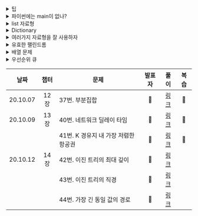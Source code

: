 <details><summary>팁</summary><blockquote>

- ```help(dir)``` 객체의 사용법과 기능 출력
- ```dir(객체)``` 객체의 속성 정보(메쏘드, 멤버 변수)
- ```type(객체)``` 객체의 타입 출력

- ```collections``` 모듈에 있는 딕셔너리 잘 사용하자!

- 정렬
  - ```메쏘드 sort```와 ```함수 sorted```를 구별하자.
  - ```sort```에 쓰이는 알고리즘은 ```Teamsort```
  - 리스트의 sort를 예로 들어보면
     - b = [ 3,4,5,1]
     - c = b.sort() # 이건 틀린문장. 메쏘드의 sort는 리턴값이 None이다. 자기 자신을 바꾸는 메쏘드
     - c = sorted(b) # 이건 맞다.
  - 정렬에 ```key=```옵션을 지정해서 정렬을 위한 키 또는 함수를 지정해 줄 수 있다.
    ```
    sorted(b, key=len) # 정렬을 하기 위한 기준함수로 len 을 사용
    
    def fn(s): 
      return s[0], s[-1]
    sorted(b, key=fn) # 위에서 정의한 fn을 key로 사용 문자열의 첫번째와 마지막원소로 정렬
    
    위의 정렬을 람다표현식으로도 나타낼 수 있다.
    
    sorted(b, key=lambda s: (s[0], s[-1]))
    ```

</blockquote></details>

<details><summary>파이썬에는 main이 없나?</summary><blockquote>
- 파이썬을 사용하면서 느낀 특이점은
  1. 인덴트를 통해 코드 실행의 레벨을 결정한다.
  2. ```main```이 존재하지 않는다.
  
- C를 이용해 ```haha```를 출력하는 프로그램을 만든다고 해보자. 그러면 아래처럼 만들어질 것이다.
  ```
  void test(void)
  {
    printf("haha");
  }
  
  int main(void)
  {
    test();
    return (0);
  }
  ```
- 당연하게도 ```main```문이 존재한다. 그렇다면 파이썬은 어떨까
  ```
  def test():
    print("haha")
  test()
  ```
  - ```main```이 없다!!
  - 파이썬은 ```main```문이 없는 대신에, 인덴트가 되지 않은 코드를 가장 먼저 실행시킨다.
  
- 그렇다면 어떤 프로그램을 만든다고 할 때, 그냥 단순히 인덴트를 통해서만 코드 실행을 결정해야하나?
  - 그건 아니다!
  - ```내장변수```를 활용하면 ```main```을 사용할 수 있다!
  
- ```__name__```내장변수
  - 파이썬에는 다양한 내장변수가 존재한다.
  - ```__name__``` 내장변수는 ***직접 실행된 파일(Module)에서는 ```__main__```의 값을 갖고, 직접 실행되는게 아닌 ```import```된 모듈에서는 모듈의 이름(파일명)***을 갖는다.
  
- module.py, main.py
  ```
  # module.py
  def hello():
    print("in module: {}".format(__name__))
  ```
  
  ```
  # main.py
  import module
  
  module.hello()
  
  print("in main: {}".format(__name__))
  ```
  - 위와 같이 import해서 사용할 모듈 ```module.py```와 main으로 사용할 ```main.py```을 만들어보자.
  - 먼저 ```module.py```를 실행해보자.
    ```
    python module.py
    
    >>> in module: __main__
    ```
  - 다음으로  ```main.py```를 실행해보자.
    ```
    python main.py
    
    >>> in module: module
    >>> in main: __main__
    ```
  - 차이가 확 드러난다. 처음에 ```module```을 실행했을 때는 분명 ```__name__```의 값이 ```__main__```이었는데, ```main```에서 import해서 사용하니깐 이 값이 ```module```로 바뀌고 main자체의 ```__name__```이 ```__main```으로 되었다. 
- 위에서 말한것처럼 직접 실행하는 파일이냐 import해서 사용하냐에 따라 ```__name__```의 값이 바뀌는걸 알 수 있다.

- 따라서 이 성질을 이용해서 ```main```으로 사용하고 싶은 파일에다가 아래처럼 입력하면 ```main```을 사용할 수 있게 된다.
  ```
  ...
  ...
  ...
  
  if __name__ == "__name__":
    ...
    ...
    
  ...
  ```
</blockquote></details>

<details><summary>list 자료형</summary><blockquote>

- 파이썬에는 리스트 자료형이 있다.
- 간단하게 C++의 ```std::vector<T>```와 같은 동적 배열이라고 생각하면 된다.
- 하지만 속도면에서 파이썬의 ```list```와 C++의  ```vector```은 엄청난 차이가 있다.
  - 왜 이런 차이가 생길까?
    - 자료형에 대한 이해가 필요하다. Cpp에서의 ```int```와 같은 자료형들은 ```원시타입```이다. 하지만 파이썬에서의 자료형들은 ```객체```로 이루어져 있다. 따라서 ```a = 1```이라는 문구가 있을 때 cpp에서는 ```int형 변수 a는 1의 의 값을 갖는다```라고 말할 수 있지만, 파이썬에서는 ```a는 메모리 어딘가에 있는 1의 값을 참조한다```의 형태로 되는것이다.
  
    - 두 번째로 알아야 할 것은 cpp에서의 ```vector```는 하나의 자료형을 갖는다. ```std::vector<int> vec```로 선언한 ```vec```벡터에는 ```int```형 밖에는 담지 못한다는 의미. 이렇게 구현이 됨으로써 ***연속되는 메모리에 값이 저장된다.*** 하지만 파이썬의 리스트는 ```test = [1, 'str', True, ('tuple', 'test')]``` 처럼 여러 자료형을 같이 넣는게 가능하다. 따라서 ```vector```처럼 연속된 메모리상에 값이 있는게 아닌 참조하는 포인터만 있고, 리스트의 각 변수에 접근하면 참조하는 주소의 값을 리턴해주는 것이다.
    
- 존재하지 않는 인덱스를 조회하면 ```IndexError```가 발생한다.
  ```
  a = [1,2,3]
  try:
    print(a[4])
  except IndexError:
    print("존재하지 않는 index")
  ```  
- ```슬라이싱```을 잘 사용하자. 슬라이싱은 내부적으로 C언어로 구현되어 있기 때문에 속도가 다른 방법보다 훨씬 빠르다.

- reverse
  - 뒤집는 건 간단하게 ```s.reverse()```를 하면 된다. 하지만 이렇게 할 경우 시간초과가 뜰 수 있다.
  ```s[:] = s[::-1]```이렇게 하도록 하자.
</blockquote></details>

<details><summary>Dictionary</summary><blockquote>

- 파이썬의 딕셔너리는 키/값 구조로 이뤄진 자료형이다.
- 내부적으로는 해시 테이블로 구현되어 있다.
- 파이썬의 딕셔너리는 숫자를 포함해 여러가지 자료형이 ```key``` 값이 될 수가 있다.
- 해쉬 테이블을 사용하므로 ```입력, 조회```와 같은 작업은 ```O(1)```의 속도를 갖는다. 물론 최악의 경우에는 ```O(n)```을 갖을수도 있음
- 문제풀이를 할 때 딕셔너리를 효율적으로 사용해야한다.
- 특징으로는 ```python 3.6``` 이하 버전에서는 키값의 순서가 보존되지 않는다는 것. 주의하자.
- 존재하지 않는 키를 조회할 경우 ```KeyError```가 발생한다.


- 사용할 수 있는 모듈 ```from collections import defaultdict, Counter, OrderedDict```
  - defaultdict
    - 존재하지 않는 키를 조회할 경우, throw를 던지지 않고 디폴트 값을 기준으로 해당 키에 대한 딕셔너리 아이템을 생성해준다.
    
  - Counter
    - 아이템에 대한 개수를 계산해 딕셔너리 형탤 리턴한다.
    ```
    a = [1, 2,3, 4, 5, 5, 5, 6, 6]
    b = collections.Counter(a)
    b
    b.most_common(2) // 빈도가 가장 높은 2개 추출
    ------
    Counter({5:3, 6:2, 1:1, 2:1, 3:1, 4:1})
    [(5, 3), (6, 2)]
    ```
  - OrderedDict
    - 입력 순서가 유지된다.

</blockquote></details>

<details><summary>여러가지 자료형을 잘 사용하자</summary><blockquote>

- list에는 ```pop``` 메쏘드가 있다.
  ```
  a = [1, 2, 3, 4]
  a.pop(0)
  ```
- 위 처럼 첫 번째 인덱스의 값을 ```pop```하는 경우의 시간복잡도는 ```O(n)```이 된다.
- pop은 맨 뒤에서부터 작업하기 때문에 이런 현상이 발생.
- 그러면 어떻게하지? -> ```Deque```를 사용하자.
  ```
  from typing import *
  import collections
  b: Deque = collections.deque()
  
  b.popleft()
  ```
</blockquote></details>
<details><summary>유효한 팰린드롬</summary><blockquote>
  
1. 유효한 팰린드롬(p. 138)

- 앞 뒤가 똑같으면 참, 아니면 거짓을 리턴하는 함수를 만드는 문제.
- 함수의 인자로 문자열이 주어지면 이 문자열을 ```list```형태로 만들어서 ```s.pop(0) == s.pop()``` 이렇게 문제를 풀면 안된다.

- 리스트의 ```pop```메쏘드는 인자가 들어가는 순간 인덱스를 찾아가야 하므로 ```O(n)```의 시간복잡도가 걸린다.
- 따라서 ```Deque```를 이용해서 문제를 풀도록 하자.

- 그리고 가장 좋은 방법은 ```s[::-1]``` 처럼 문자열을 인덱싱으로 뒤집어서 원래의 문자열과 비교하는 방법이 가장 좋다.

2. 문자열 뒤집기

- ```s[::-1]

3. 로그파일 재정렬

- ```람다표현식```: 람다표현식이란 식별자 없이 실행 가능한 함수를 말한다. 함수 선언 없이도 하나의 식을 함수를 단순하게 표현할 수 있다.

4. 가장 흔한 단어
-

5. 애너그램

- 애너그램이란 문자를 재배열했을 때 같은 문자가 나오는 문자들.
  ```ate, eat, tea``를 같은 애너그램이라고 할 수 있다.
  
- ```[eat, ate, tea, nat, tan, bat]``` 가 있을 때 가장 많은 수의 애너그램은?

  1. ```key - value```의 쌍으로 만들어서 ```key```는 하나의 애너그램, ```value```는 애너그램의 등장 숫자 로 표현하면 쉽게 해결 할 수 있다.

  2. 일반 딕셔너리는를 사용하면 키 밸류가 항상 있어야 하므로 디폴트 밸류가 주어지는 ```defaultdict```를 사용하자.

```
import collections

anagrams = collections.defaultdict(list)

for word in strs:
  anagrams[''.join(sorted(word))].append(word)
return anagrams.values()

```

- 애너그램은 동일한 알파뱃들이 있는 단어들이므로 단어들을 정렬한다. 정렬한 단어를 딕셔너리의 ```key```로 사용하고, 그 ```key```에 단어를 append 하자.

6. 가장 긴 팰린드롬 부분 문자열 찾기

- 다이나믹프로그래밍으로 해결할 수 있지만, 다이나믹은 코드로 구현하기가 은근 어렵다.
- 투 포인터 기법으로 문제를 해결하자(맨 앞 포인터, 맨 뒤 포인터를 이용해서 문제 해결)
</blockquote></details>

<details><summary>배열 문제</summary><blockquote>

- 투포인터스 란?
  - 투포인터스는 두 개의 포인터를 이용해서 문제를 해결하는 것을 말함.
  - 보통 시작점과 끝점을 두 개의 포인터로 만들고 문제를 해결하는 경우가 많다.

</blockquote></details>

<details><summary>우선순위 큐</summary><blockquote>

- heappush - ```O(log n)```

  - 첫 번째 인자로는 데이터가 담겨질 ```list```, 두 번째 인자는 push 할 데이터.
  - 두 번째 인자는 튜플 형식으로 첫 번째값은 우선순위 값, 두 번째 값이 데이터다.
  ```
  h = []
  heapq.heappush(h, (3, 'haha'))
  heapq.heappush(h, (1, 'zz'))
  heapq.heappush(h, (10, 'final'))
  print(h)
  ```
  출력결과
  ```
  [(1, 'zz'), (3, 'haha'), (10, 'final')]
  ```
- heappop
  ```
  import heapq
  h = []
  heapq.heappush(h, (3, "Go to home"))
  heapq.heappush(h, (10, "Do not study"))
  heapq.heappush(h, (1, "Enjoy!"))
  heapq.heappush(h, (4, "Eat!"))
  heapq.heappush(h, (7, "Pray!"))
  first = heapq.heappop(h)
  second = heapq.heappop(h)
  third = heapq.heappop(h)
  print("first:", first)
  print("second:", second)
  print("third:", third)
  
  -----
  
  first: (1, 'Enjoy!')
  second: (3, 'Go to home')
  third: (4, 'Eat!')
  ```

</blockquote></details>

|   날짜   | 챕터 |      문제      | 발표자  | 풀이 |       복습        |
| :------: | :--: | ------------ | :-----: | :--: | :---------------: |
| 20.10.07 | 12장 | 37번. 부분집합 | :ghost: | [링크](https://github.com/leecoleecolee/ProblemSolving/blob/sanam/Problem/DFS_BFS/78.py) | :ghost: |
| 20.10.09 | 13장 | 40번. 네트워크 딜레이 타임 | 👻 | [링크](https://github.com/leecoleecolee/ProblemSolving/blob/gmoon/python_algorithm_interview/13_shortest_way/40_743.py) | 👻 |
|          |      | 41번. K 경유지 내 가장 저렴한 항공권 | 👻 | [링크](https://github.com/leecoleecolee/ProblemSolving/blob/gmoon/python_algorithm_interview/13_shortest_way/41_787.py)     | 👻 |
| 20.10.12 |  14장 | 42번. 이진 트리의 최대 깊이 | :ghost: | [링크](https://github.com/leecoleecolee/ProblemSolving/blob/sanam/Problem/Tree/104.py)     |  |
|          |      | 43번. 이진 트리의 직경 | :ghost: | [링크](https://github.com/leecoleecolee/ProblemSolving/blob/sanam/Problem/Tree/543.py)     |  |
|          |      | 44번. 가장 긴 동일 값의 경로 | :ghost: | [링크](https://github.com/leecoleecolee/ProblemSolving/blob/sanam/Problem/Tree/687.py)     |  |



